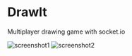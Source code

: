 # DrawIt
Multiplayer drawing game with socket.io

![screenshot1](http://ilian-iliev.herokuapp.com/resources/draw_it1.jpg)
![screenshot2](http://ilian-iliev.herokuapp.com/resources/draw_it2.jpg)
